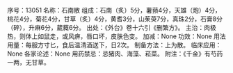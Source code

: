序号：13051
名称：石南散
组成：石南（炙）5分，薯蓣4分，天雄（炮）4分，桃花4分，菊花4分，甘草（炙）4分，黄耆3分，山茱萸7分，真珠2分，石膏8分（碎），升麻6分，葳蕤6分。
出处：《外台》卷十六引《删繁方》。
主治：肉极热，则体上如鼠走，或风痹，唇口坏，皮肤色变。
加减：None
功效：None
用法用量：每服方寸匕，食后温清酒送下，日2次。
制备方法：上为散。
临床应用：None
各家论述：None
用药禁忌：忌猪肉、海藻、菘菜。
附注：《千金》有芍药一两，无甘草。
